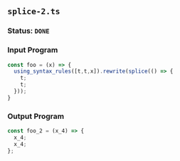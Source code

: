 ## `splice-2.ts`

### Status: `DONE`

### Input Program

```typescript
const foo = (x) => {
  using_syntax_rules([t,t,x]).rewrite(splice(() => {
    t;
    t;
  }));  
}
```

### Output Program

```typescript
const foo_2 = (x_4) => {
  x_4;
  x_4;
};
```

